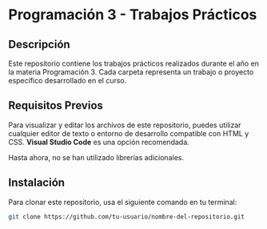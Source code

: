 # Programación 3 - Trabajos Prácticos

## Descripción
Este repositorio contiene los trabajos prácticos realizados durante el año en la materia Programación 3. Cada carpeta representa un trabajo o proyecto específico desarrollado en el curso.

## Requisitos Previos
Para visualizar y editar los archivos de este repositorio, puedes utilizar cualquier editor de texto o entorno de desarrollo compatible con HTML y CSS. **Visual Studio Code** es una opción recomendada.

Hasta ahora, no se han utilizado librerías adicionales.

## Instalación
Para clonar este repositorio, usa el siguiente comando en tu terminal:

```bash
git clone https://github.com/tu-usuario/nombre-del-repositorio.git
